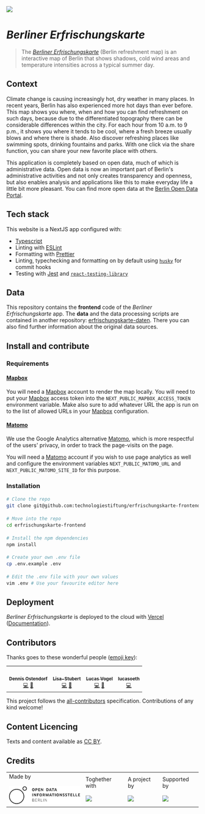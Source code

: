 ![](https://img.shields.io/badge/Built%20with%20%E2%9D%A4%EF%B8%8F-at%20Technologiestiftung%20Berlin-blue)

# _Berliner Erfrischungskarte_
> The [_Berliner Erfrischungskarte_](https://erfrischungskarte.odis-berlin.de) (Berlin refreshment map) is an interactive map of Berlin that shows shadows, cold wind areas and temperature intensities across a typical summer day.

## Context
Climate change is causing increasingly hot, dry weather in many places. In recent years, Berlin has also experienced more hot days than ever before.
This map shows you where, when and how you can find refreshment on such days, because due to the differentiated topography there can be considerable differences within the city. For each hour from 10 a.m. to 9 p.m., it shows you where it tends to be cool, where a fresh breeze usually blows and where there is shade. Also discover refreshing places like swimming spots, drinking fountains and parks. With one click via the share function, you can share your new favorite place with others.

This application is completely based on open data, much of which is administrative data. Open data is now an important part of Berlin's administrative activities and not only creates transparency and openness, but also enables analysis and applications like this to make everyday life a little bit more pleasant. You can find more open data at the [Berlin Open Data Portal](https://daten.berlin.de/).

## Tech stack
This website is a NextJS app configured with:

- [Typescript](https://www.typescriptlang.org/)
- Linting with [ESLint](https://eslint.org/)
- Formatting with [Prettier](https://prettier.io/)
- Linting, typechecking and formatting on by default using [`husky`](https://github.com/typicode/husky) for commit hooks
- Testing with [Jest](https://jestjs.io/) and [`react-testing-library`](https://testing-library.com/docs/react-testing-library/intro)

## Data
This repository contains the **frontend** code of the _Berliner Erfrischungskarte_ app. The **data** and the data processing scripts are contained in another repository: [erfrischungskarte-daten](https://github.com/technologiestiftung/erfrischungskarte-daten). There you can also find further information about the original data sources.

## Install and contribute

### Requirements

#### [Mapbox](https://www.mapbox.com/)
You will need a [Mapbox](https://www.mapbox.com/) account to render the map locally. You will need to put your [Mapbox](https://www.mapbox.com/) access token into the `NEXT_PUBLIC_MAPBOX_ACCESS_TOKEN` environment variable. Make also sure to add whatever URL the app is run on to the list of allowed URLs in your [Mapbox](https://www.mapbox.com/) configuration.

#### [Matomo](https://matomo.org/)
We use the Google Analytics alternative [Matomo](https://matomo.org/), which is more respectful of the users' privacy, in order to track the page-visits on the page.

You will need a [Matomo](https://matomo.org/) account if you wish to use page analytics as well and configure the environment variables `NEXT_PUBLIC_MATOMO_URL` and `NEXT_PUBLIC_MATOMO_SITE_ID` for this purpose.

### Installation

```bash
# Clone the repo
git clone git@github.com:technologiestiftung/erfrischungskarte-frontend.git

# Move into the repo
cd erfrischungskarte-frontend

# Install the npm dependencies
npm install

# Create your own .env file
cp .env.example .env

# Edit the .env file with your own values
vim .env # Use your favourite editor here
```

## Deployment
_Berliner Erfrischungskarte_ is deployed to the cloud with [Vercel](https://vercel.com/new?utm_source=github&utm_medium=readme&utm_campaign=next-example) ([Documentation](https://nextjs.org/docs/deployment)).

## Contributors

Thanks goes to these wonderful people ([emoji key](https://allcontributors.org/docs/en/emoji-key)):

<!-- ALL-CONTRIBUTORS-LIST:START - Do not remove or modify this section -->
<!-- prettier-ignore-start -->
<!-- markdownlint-disable -->
<table>
  <tr>
    <td align="center"><a href="https://github.com/dnsos"><img src="https://avatars.githubusercontent.com/u/15640196?v=4?s=64" width="64px;" alt=""/><br /><sub><b>Dennis Ostendorf</b></sub></a><br /><a href="https://github.com/technologiestiftung/erfrischungskarte-frontend/commits?author=dnsos" title="Code">💻</a> <a href="https://github.com/technologiestiftung/erfrischungskarte-frontend/commits?author=dnsos" title="Documentation">📖</a></td>
    <td align="center"><a href="https://github.com/Lisa-Stubert"><img src="https://avatars.githubusercontent.com/u/61182572?v=4?s=64" width="64px;" alt=""/><br /><sub><b>Lisa-Stubert</b></sub></a><br /><a href="https://github.com/technologiestiftung/erfrischungskarte-frontend/commits?author=Lisa-Stubert" title="Code">💻</a> <a href="#data-Lisa-Stubert" title="Data">🔣</a></td>
    <td align="center"><a href="https://vogelino.com/"><img src="https://avatars.githubusercontent.com/u/2759340?v=4?s=64" width="64px;" alt=""/><br /><sub><b>Lucas Vogel</b></sub></a><br /><a href="https://github.com/technologiestiftung/erfrischungskarte-frontend/commits?author=vogelino" title="Code">💻</a> <a href="https://github.com/technologiestiftung/erfrischungskarte-frontend/commits?author=vogelino" title="Documentation">📖</a></td>
    <td align="center"><a href="https://github.com/lucasoeth"><img src="https://avatars.githubusercontent.com/u/43838158?v=4?s=64" width="64px;" alt=""/><br /><sub><b>lucasoeth</b></sub></a><br /><a href="https://github.com/technologiestiftung/erfrischungskarte-frontend/commits?author=lucasoeth" title="Code">💻</a></td>
  </tr>
</table>

<!-- markdownlint-restore -->
<!-- prettier-ignore-end -->

<!-- ALL-CONTRIBUTORS-LIST:END -->

This project follows the [all-contributors](https://github.com/all-contributors/all-contributors) specification. Contributions of any kind welcome!


## Content Licencing

Texts and content available as [CC BY](https://creativecommons.org/licenses/by/3.0/de/). 

## Credits

<table>
  <tr>
    <td>
      Made by <a src="https://odis-berlin.de/">
        <br />
        <br />
        <img width="200" src="https://raw.githubusercontent.com/technologiestiftung/erfrischungskarte-frontend/main/docs/odis-logo.svg" />
      </a>
    </td>
    <td>
      Toghether with <a src="https://citylab-berlin.org/de/start/">
        <br />
        <br />
        <img width="200" src="https://citylab-berlin.org/wp-content/uploads/2021/05/citylab-logo.svg" />
      </a>
    </td>
    <td>
      A project by <a src="https://www.technologiestiftung-berlin.de/">
        <br />
        <br />
        <img width="150" src="https://citylab-berlin.org/wp-content/uploads/2021/05/tsb.svg" />
      </a>
    </td>
    <td>
      Supported by <a src="https://www.berlin.de/">
        <br />
        <br />
        <img width="150" src="https://berlinopensource.de/assets/images/senweb-logo.svg" />
      </a>
    </td>
  </tr>
</table>
